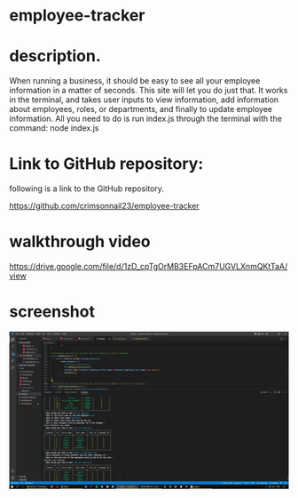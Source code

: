 # employee-tracker

# description.
When running a business, it should be easy to see all your employee information in a matter of seconds. This site will let you do just that. It works in the terminal, and takes user inputs to view information, add information about employees, roles, or departments, and finally to update employee information. All you need to do is run index.js through the terminal with the command: node index.js 

# Link to GitHub repository:

following is a link to the GitHub repository.

https://github.com/crimsonnail23/employee-tracker 

# walkthrough video

https://drive.google.com/file/d/1zD_cpTgOrMB3EFpACm7UGVLXnmQKtTaA/view

# screenshot

![first screenshot](/screenshot/employee_tracker_01.jpg?raw=true)